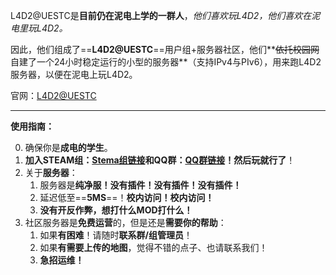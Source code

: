 L4D2@UESTC是**目前仍在泥电上学的一群人**，*他们喜欢玩L4D2，他们喜欢在泥电里玩L4D2。*

因此，他们组成了==**L4D2@UESTC**==用户组+服务器社区，他们**~~依托校园网~~自建了一个24小时稳定运行的小型的服务器**（支持IPv4与PIv6），用来跑L4D2服务器，以便在泥电上玩L4D2。

官网：[L4D2@UESTC](https://l4d2-at-uestc.github.io)

---

**使用指南：**

0. 确保你是**成电的学生**。
1. **加入STEAM组：[Stema组链接](https://steamcommunity.com/groups/uestc_l4d2)和QQ群：[QQ群链接](https://qm.qq.com/cgi-bin/qm/qr?k=ZIt2DRzxDrqocUWRga7cPdcGusD52Z9L&jump_from=webapi)！**然后**玩就行了**！
2. 关于**服务器**：
   1. 服务器是**纯净服！没有插件！没有插件！没有插件！**
   2. 延迟低至==**5MS**==！**校内访问！校内访问！**
   3. **没有开反作弊，想打什么MOD打什么！**
3. 社区服务器是**免费运营**的，但是还是**需要你的帮助**：
   1. 如果**有困难**！请随时**联系群/组管理员**！
   2. 如果**有需要上传的地图**，觉得不错的点子、也请联系我们！
   3. **急招运维！**
